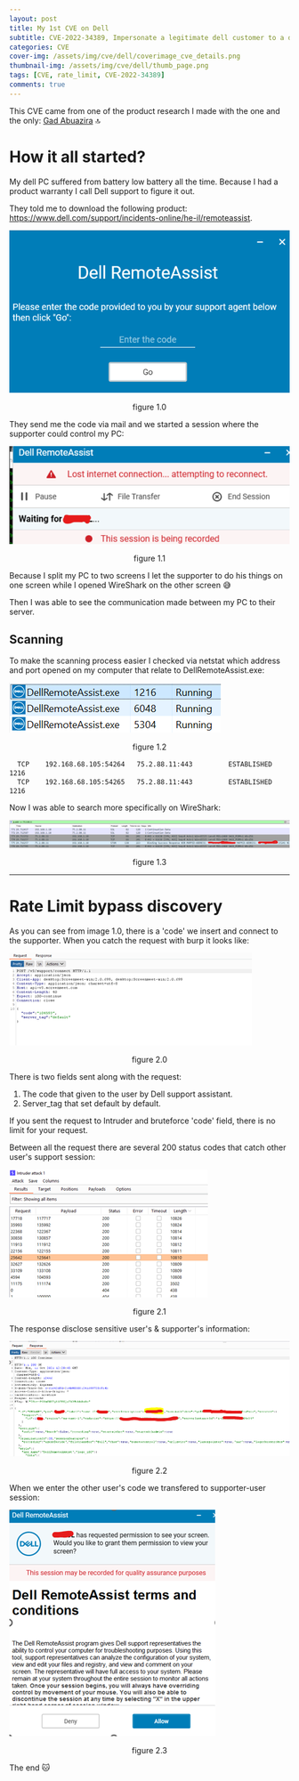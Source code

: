 ```yaml
---
layout: post
title: My 1st CVE on Dell
subtitle: CVE-2022-34389, Impersonate a legitimate dell customer to a dell support technician.
categories: CVE
cover-img: /assets/img/cve/dell/coverimage_cve_details.png
thumbnail-img: /assets/img/cve/dell/thumb_page.png
tags: [CVE, rate_limit, CVE-2022-34389]
comments: true
---
```

This CVE came from one of the product research I made with the one and the only: [Gad Abuazira](https://il.linkedin.com/in/gad-abuhatzira-099ba979) :top:

# How it all started?

My dell PC suffered from battery low battery all the time. Because I had a product warranty I call Dell support to figure it out.

They told me to download the following product: https://www.dell.com/support/incidents-online/he-il/remoteassist.

![image-20230427235947237](/assets/img/cve/dell/remote_assist_product.png)

<p style="text-align: center;">figure 1.0</p>

They send me the code via mail and we started a session where the supporter could control my PC:

![image-20230428011020626](/assets/img/cve/dell/supporter_conn.png)

<p style="text-align: center;">figure 1.1</p>

Because I split my PC to two screens I let the supporter to do his things on one screen while I opened WireShark on the other screen :sweat_smile:

Then I was able to see the communication made between my PC to their server.

## Scanning

To make the scanning process easier I checked via netstat which address and port opened on my computer that relate to DellRemoteAssist.exe:

![image-20230428002756428](/assets/img/cve/dell/dell_pid.png)

<p style="text-align: center;">figure 1.2</p>

```
  TCP    192.168.68.105:54264   75.2.88.11:443         ESTABLISHED     1216
  TCP    192.168.68.105:54265   75.2.88.11:443         ESTABLISHED     1216
```

Now I was able to search more specifically on WireShark:

![image-20230428003153315](/assets/img/cve/dell/dell_wireshark_traffic.png)

<p style="text-align: center;">figure 1.3</p>

------



# Rate Limit bypass discovery

As you can see from image 1.0, there is a 'code' we insert and connect to the supporter. When you catch the request with burp it looks like:

![image-20230428004945010](/assets/img/cve/dell/burp_code_req.png)

<p style="text-align: center;">figure 2.0</p>

There is two fields sent along with the request:
1.	The code that given to the user by Dell support assistant.
2.	 Server_tag that set default by default.

If you sent the request to Intruder and bruteforce 'code' field, there is no limit for your request.

Between all the request there are several 200 status codes that catch other user's support session:

![image-20230428005412083](/assets/img/cve/dell/burp_code_req_intruder.png)

<p style="text-align: center;">figure 2.1</p>

The response disclose sensitive user's & supporter's information:

![image-20230428005854898](/assets/img/cve/dell/intruder_catch_response.png)

<p style="text-align: center;">figure 2.2</p>

When we enter the other user's code we transfered to supporter-user session:

![image-20230428010214489](/assets/img/cve/dell/dell_assist_session_take_over.png)

<p style="text-align: center;">figure 2.3</p>

The end :cat: